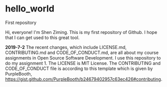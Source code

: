 # hello_world
First repository

Hi, everyone! I'm Shen Ziming. This is my first repository of Github.
I hope that I can get used to this great tool.

**2019-7-2**
The recent changes, which include LICENSE.md, CONTRIBUTING.md and CODE_OF_CONDUCT.md, are all about my course assignments in Open Source Software Development. I use this repository to do my assignment 1. The LICENSE is MIT License. The CONTRIBUTING and CODE_OF_CONDUCT file is according to this template which is given by PurpleBooth, https://gist.github.com/PurpleBooth/b24679402957c63ec426#contributing.
